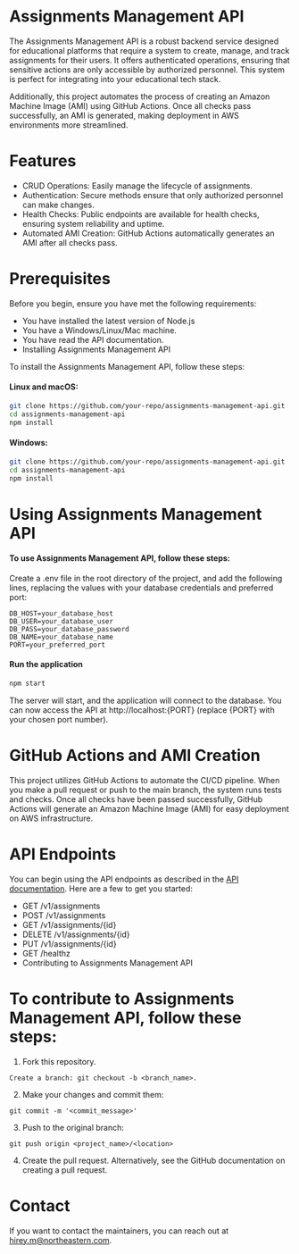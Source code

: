 # Assignments Management API

The Assignments Management API is a robust backend service designed for educational platforms that require a system to create, manage, and track assignments for their users. It offers authenticated operations, ensuring that sensitive actions are only accessible by authorized personnel. This system is perfect for integrating into your educational tech stack.

Additionally, this project automates the process of creating an Amazon Machine Image (AMI) using GitHub Actions. Once all checks pass successfully, an AMI is generated, making deployment in AWS environments more streamlined.

# Features

- CRUD Operations: Easily manage the lifecycle of assignments.
- Authentication: Secure methods ensure that only authorized personnel can make changes.
- Health Checks: Public endpoints are available for health checks, ensuring system reliability and uptime.
- Automated AMI Creation: GitHub Actions automatically generates an AMI after all checks pass.
# Prerequisites

Before you begin, ensure you have met the following requirements:

- You have installed the latest version of Node.js
- You have a Windows/Linux/Mac machine.
- You have read the API documentation.
- Installing Assignments Management API

To install the Assignments Management API, follow these steps:

#### Linux and macOS:
```bash
git clone https://github.com/your-repo/assignments-management-api.git
cd assignments-management-api
npm install
```
#### Windows:

```bash
git clone https://github.com/your-repo/assignments-management-api.git
cd assignments-management-api
npm install
```

# Using Assignments Management API

#### To use Assignments Management API, follow these steps:

Create a .env file in the root directory of the project, and add the following lines, replacing the values with your database credentials and preferred port:

```env
DB_HOST=your_database_host
DB_USER=your_database_user
DB_PASS=your_database_password
DB_NAME=your_database_name
PORT=your_preferred_port
```

#### Run the application
```bash
npm start
```

The server will start, and the application will connect to the database. You can now access the API at http://localhost:{PORT} (replace {PORT} with your chosen port number).

# GitHub Actions and AMI Creation

This project utilizes GitHub Actions to automate the CI/CD pipeline. When you make a pull request or push to the main branch, the system runs tests and checks. Once all checks have been passed successfully, GitHub Actions will generate an Amazon Machine Image (AMI) for easy deployment on AWS infrastructure.

# API Endpoints

You can begin using the API endpoints as described in the [API documentation](https://app.swaggerhub.com/apis-docs/csye6225-webapp/cloud-native-webapp/fall2023-a3#/Assignment). Here are a few to get you started:

- GET /v1/assignments
- POST /v1/assignments
- GET /v1/assignments/{id}
- DELETE /v1/assignments/{id}
- PUT /v1/assignments/{id}
- GET /healthz
- Contributing to Assignments Management API

# To contribute to Assignments Management API, follow these steps:

1. Fork this repository.
```
Create a branch: git checkout -b <branch_name>.
```
2. Make your changes and commit them:
``` 
git commit -m '<commit_message>' 
```
3. Push to the original branch: 
```
git push origin <project_name>/<location>
```

4. Create the pull request. Alternatively, see the GitHub documentation on creating a pull request.

# Contact

If you want to contact the maintainers, you can reach out at hirey.m@northeastern.com.